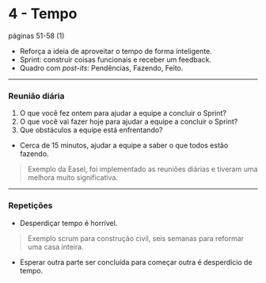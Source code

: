 # 4 - Tempo
páginas 51-58 (1)

* Reforça a ideia de aproveitar o tempo de forma inteligente.
* Sprint: construir coisas funcionais e receber um feedback.
* Quadro com *post-its*: Pendências, Fazendo, Feito.
----

### Reunião diária

1. O que você fez ontem para ajudar a equipe a concluir o Sprint?
2. O que você vai fazer hoje para ajudar a equipe a concluir o Sprint?
3. Que obstáculos a equipe está enfrentando?

* Cerca de 15 minutos, ajudar a equipe a saber o que todos estão fazendo.
> Exemplo da Easel, foi implementado as reuniões diárias e tiveram uma melhora muito significativa.

----

### Repetições

* Desperdiçar tempo é horrível.
> Exemplo scrum para construção civil, seis semanas para reformar uma casa inteira.
* Esperar outra parte ser concluída para começar outra é desperdício de tempo.


